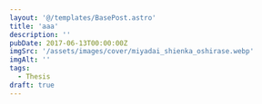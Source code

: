 ```yaml
---
layout: '@/templates/BasePost.astro'
title: 'aaa'
description: ''
pubDate: 2017-06-13T00:00:00Z
imgSrc: '/assets/images/cover/miyadai_shienka_oshirase.webp'
imgAlt: ''
tags:
  - Thesis
draft: true
---
```

